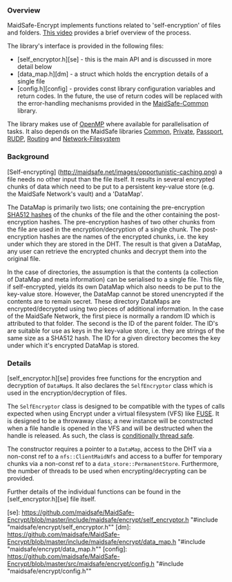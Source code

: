### Overview

MaidSafe-Encrypt implements functions related to 'self-encryption' of files and folders.  [This video][se_video] provides a brief overview of the process.

The library's interface is provided in the following files:

* [self_encryptor.h][se] - this is the main API and is discussed in more detail below
* [data_map.h][dm] - a struct which holds the encryption details of a single file
* [config.h][config] - provides const library configuration variables and return codes.  In the future, the use of return codes will be replaced with the error-handling mechanisms provided in the [MaidSafe-Common][common] library.

The library makes use of [OpenMP][omp] where available for parallelisation of tasks.  It also depends on the MaidSafe libraries [Common][common], [Private][private], [Passport][passport], [RUDP][rudp], [Routing][routing] and [Network-Filesystem][nfs]


### Background
[Self-encrypting] (http://maidsafe.net/images/opportunistic-caching.png)
a file needs no other input than the file itself. It results in several encrypted chunks of data which need to be put to a persistent key-value store (e.g. the MaidSafe Network's vault) and a 'DataMap'.

The DataMap is primarily two lists; one containing the pre-encryption [SHA512 hashes][sha2] of the chunks of the file and the other containing the post-encryption hashes. The pre-encryption hashes of two other chunks from the file are used in the encryption/decryption of a single chunk.  The post-encryption hashes are the names of the encrypted chunks, i.e. the key under which they are stored in the DHT.  The result is that given a DataMap, any user can retrieve the encrypted chunks and decrypt them into the original file.

In the case of directories, the assumption is that the contents (a collection of DataMap and meta information) can be serialised to a single file.  This file, if self-encrypted, yields its own DataMap which also needs to be put to the key-value store.  However, the DataMap cannot be stored unencrypted if the contents are to remain secret.  These directory DataMaps are encrypted/decrypted using two pieces of additional information.  In the case of the MaidSafe Network, the first piece is normally a random ID which is attributed to that folder.  The second is the ID of the parent folder.  The ID's are suitable for use as keys in the key-value store, i.e. they are strings of the same size as a SHA512 hash.  The ID for a given directory becomes the key under which it's encrypted DataMap is stored.


### Details

[self_encryptor.h][se] provides free functions for the encryption and decryption of `DataMap`s.  It also declares the `SelfEncryptor` class which is used in the encryption/decryption of files.

The `SelfEncryptor` class is designed to be compatible with the types of calls expected when using Encrypt under a virtual filesystem (VFS) like [FUSE][fuse].  It is designed to be a throwaway class; a new instance will be constructed when a file handle is opened in the VFS and will be destructed when the handle is released.  As such, the class is [conditionally thread safe][thread_safety].

The constructor requires a pointer to a `DataMap`, access to the DHT via a non-const ref to a `nfs::ClientMaidNfs` and access to a buffer for temporary chunks via a non-const ref to a `data_store::PermanentStore`.  Furthermore, the number of threads to be used when encrypting/decrypting can be provided.

Further details of the individual functions can be found in the [self_encryptor.h][se] file itself.


[se]: https://github.com/maidsafe/MaidSafe-Encrypt/blob/master/include/maidsafe/encrypt/self_encryptor.h "#include "maidsafe/encrypt/self_encryptor.h""
[dm]: https://github.com/maidsafe/MaidSafe-Encrypt/blob/master/include/maidsafe/encrypt/data_map.h "#include "maidsafe/encrypt/data_map.h""
[config]: https://github.com/maidsafe/MaidSafe-Encrypt/blob/master/src/maidsafe/encrypt/config.h "#include "maidsafe/encrypt/config.h""

[common]: https://github.com/maidsafe/MaidSafe-Common/wiki "MaidSafe-Common library"
[private]: https://github.com/maidsafe/MaidSafe-Private/wiki "MaidSafe-Private library"
[passport]: https://github.com/maidsafe/MaidSafe-Passport/wiki "MaidSafe-Passport library"
[rudp]: https://github.com/maidsafe/MaidSafe-RUDP/wiki "MaidSafe-RUDP library"
[routing]: https://github.com/maidsafe/MaidSafe-Routing/wiki "MaidSafe-Routing library"
[nfs]: https://github.com/maidsafe/MaidSafe-Network-Filesystem/wiki "MaidSafe-Network-Filesystem library"
[se_video]: http://maidsafe.net/self-encrypt-video

[omp]: http://en.wikipedia.org/wiki/OpenMP
[sha2]: https://en.wikipedia.org/wiki/SHA-2 "Secure Hashing Algorithm v2 - SHA512"
[fuse]: http://fuse.sourceforge.net/ "Filesystem in Userspace"
[thread_safety]: http://en.wikipedia.org/wiki/Thread_safety#Levels_of_thread_safety "Levels of thread safety"


